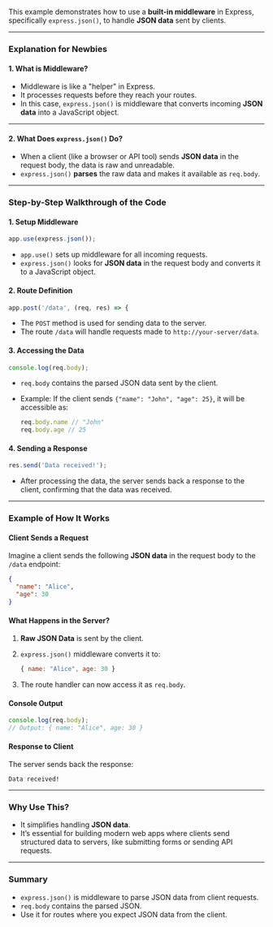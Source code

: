 This example demonstrates how to use a **built-in middleware** in Express, specifically `express.json()`, to handle **JSON data** sent by clients.

---

### **Explanation for Newbies**

#### 1. **What is Middleware?**

- Middleware is like a "helper" in Express.
- It processes requests before they reach your routes.
- In this case, `express.json()` is middleware that converts incoming **JSON data** into a JavaScript object.

---

#### 2. **What Does `express.json()` Do?**

- When a client (like a browser or API tool) sends **JSON data** in the request body, the data is raw and unreadable.
- `express.json()` **parses** the raw data and makes it available as `req.body`.

---

### **Step-by-Step Walkthrough of the Code**

#### 1. **Setup Middleware**

```javascript
app.use(express.json());
```

- `app.use()` sets up middleware for all incoming requests.
- `express.json()` looks for **JSON data** in the request body and converts it to a JavaScript object.

#### 2. **Route Definition**

```javascript
app.post('/data', (req, res) => {
```

- The `POST` method is used for sending data to the server.
- The route `/data` will handle requests made to `http://your-server/data`.

#### 3. **Accessing the Data**

```javascript
console.log(req.body);
```

- `req.body` contains the parsed JSON data sent by the client.
- Example: If the client sends `{"name": "John", "age": 25}`, it will be accessible as:
    
    ```javascript
    req.body.name // "John"
    req.body.age // 25
    ```
    

#### 4. **Sending a Response**

```javascript
res.send('Data received!');
```

- After processing the data, the server sends back a response to the client, confirming that the data was received.

---

### **Example of How It Works**

#### **Client Sends a Request**

Imagine a client sends the following **JSON data** in the request body to the `/data` endpoint:

```json
{
  "name": "Alice",
  "age": 30
}
```

#### **What Happens in the Server?**

1. **Raw JSON Data** is sent by the client.
2. `express.json()` middleware converts it to:
    
    ```javascript
    { name: "Alice", age: 30 }
    ```
    
3. The route handler can now access it as `req.body`.

#### **Console Output**

```javascript
console.log(req.body); 
// Output: { name: "Alice", age: 30 }
```

#### **Response to Client**

The server sends back the response:

```
Data received!
```

---

### **Why Use This?**

- It simplifies handling **JSON data**.
- It’s essential for building modern web apps where clients send structured data to servers, like submitting forms or sending API requests.

---

### **Summary**

- `express.json()` is middleware to parse JSON data from client requests.
- `req.body` contains the parsed JSON.
- Use it for routes where you expect JSON data from the client.
